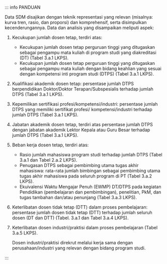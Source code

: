 ::: info PANDUAN

Data SDM disajikan dengan teknik representasi yang relevan (misalnya: kurva tren, rasio, dan proporsi) dan komprehensif, serta disimpulkan kecenderungannya. Data dan analisis yang disampaikan meliputi aspek:

1. Kecukupan jumlah dosen tetap, terdiri atas:

   - Kecukupan jumlah dosen tetap perguruan tinggi yang ditugaskan sebagai pengampu mata kuliah di program studi yang diakreditasi (DT) (Tabel 3.a.1 LKPS).
   - Kecukupan jumlah dosen tetap perguruan tinggi yang ditugaskan sebagai pengampu mata kuliah dengan bidang keahlian yang sesuai dengan kompetensi inti program studi (DTPS) (Tabel 3.a.1 LKPS).

1. Kualifikasi akademik dosen tetap: persentase jumlah DTPS berpendidikan Doktor/Doktor Terapan/Subspesialis terhadap jumlah DTPS (Tabel 3.a.1 LKPS).
1. Kepemilikan sertifikasi profesi/kompetensi/industri: persentase jumlah DTPS yang memiliki sertifikat profesi/ kompetensi/industri terhadap jumlah DTPS (Tabel 3.a.1 LKPS).
1. Jabatan akademik dosen tetap, terdiri atas persentase jumlah DTPS dengan jabatan akademik Lektor Kepala atau Guru Besar terhadap jumlah DTPS (Tabel 3.a.1 LKPS).
1. Beban kerja dosen tetap, terdiri atas:

   - Rasio jumlah mahasiswa program studi terhadap jumlah DTPS (Tabel 3.a.1 dan Tabel 2.a.2 LKPS).
   - Penugasan DTPS sebagai pembimbing utama tugas akhir mahasiswa: rata-rata jumlah bimbingan sebagai pembimbing utama tugas akhir mahasiswa pada seluruh program di PT (Tabel 3.a.2 LKPS).
   - Ekuivalensi Waktu Mengajar Penuh (EWMP) DT/DTPS pada kegiatan Pendidikan (pembelajaran dan pembimbingan), penelitian, PkM, dan tugas tambahan dan/atau penunjang (Tabel 3.a.3 LKPS).

1. Keterlibatan dosen tidak tetap (DTT) dalam proses pembelajaran: persentase jumlah dosen tidak tetap (DTT) terhadap jumlah seluruh dosen (DT dan DTT) (Tabel. 3.a.1 dan Tabel 3.a.4 LKPS).
1. Keterlibatan dosen industri/praktisi dalam proses pembelajaran (Tabel 3.a.5 LKPS).

   Dosen industri/praktisi direkrut melalui kerja sama dengan perusahaan/industri yang relevan dengan bidang program studi.

:::
